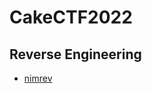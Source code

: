 # CakeCTF2022
## Reverse Engineering
- [nimrev](https://github.com/TwentySick/CTF/tree/main/2022/CakeCTF2022/reverse_engineering/nimrev)
